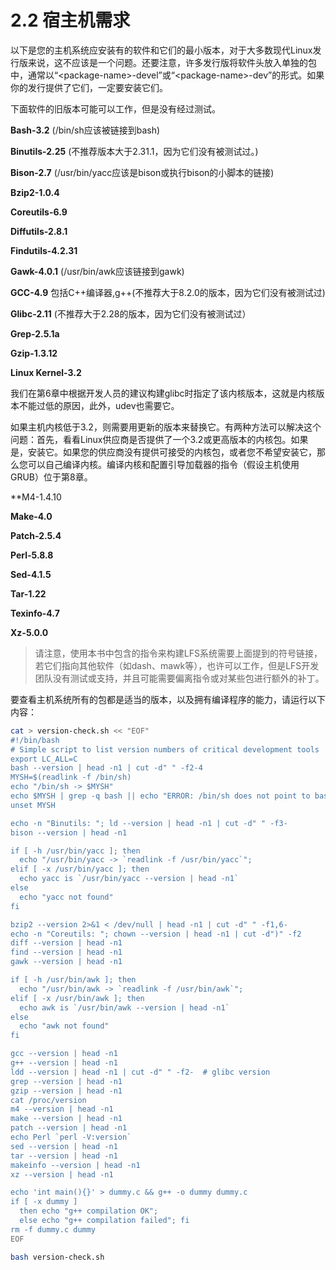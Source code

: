 # 2.2 宿主机需求

以下是您的主机系统应安装有的软件和它们的最小版本，对于大多数现代Linux发行版来说，这不应该是一个问题。还要注意，许多发行版将软件头放入单独的包中，通常以“&lt;package-name&gt;-devel”或“&lt;package-name&gt;-dev”的形式。如果你的发行提供了它们，一定要安装它们。

下面软件的旧版本可能可以工作，但是没有经过测试。

**Bash-3.2** (/bin/sh应该被链接到bash)

**Binutils-2.25** (不推荐版本大于2.31.1，因为它们没有被测试过。)

**Bison-2.7** (/usr/bin/yacc应该是bison或执行bison的小脚本的链接)

**Bzip2-1.0.4**

**Coreutils-6.9**

**Diffutils-2.8.1**

**Findutils-4.2.31**

**Gawk-4.0.1** (/usr/bin/awk应该链接到gawk)

**GCC-4.9** 包括C++编译器,g++(不推荐大于8.2.0的版本，因为它们没有被测试过)

**Glibc-2.11** (不推荐大于2.28的版本，因为它们没有被测试过）

**Grep-2.5.1a**

**Gzip-1.3.12**

**Linux Kernel-3.2**

我们在第6章中根据开发人员的建议构建glibc时指定了该内核版本，这就是内核版本不能过低的原因，此外，udev也需要它。

如果主机内核低于3.2，则需要用更新的版本来替换它。有两种方法可以解决这个问题：首先，看看Linux供应商是否提供了一个3.2或更高版本的内核包。如果是，安装它。如果您的供应商没有提供可接受的内核包，或者您不希望安装它，那么您可以自己编译内核。编译内核和配置引导加载器的指令（假设主机使用GRUB）位于第8章。

**M4-1.4.10

**Make-4.0**

**Patch-2.5.4**

**Perl-5.8.8**

**Sed-4.1.5**

**Tar-1.22**

**Texinfo-4.7**

**Xz-5.0.0**

>请注意，使用本书中包含的指令来构建LFS系统需要上面提到的符号链接，若它们指向其他软件（如dash、mawk等），也许可以工作，但是LFS开发团队没有测试或支持，并且可能需要偏离指令或对某些包进行额外的补丁。

要查看主机系统所有的包都是适当的版本，以及拥有编译程序的能力，请运行以下内容：

```bash
cat > version-check.sh << "EOF"
#!/bin/bash
# Simple script to list version numbers of critical development tools
export LC_ALL=C
bash --version | head -n1 | cut -d" " -f2-4
MYSH=$(readlink -f /bin/sh)
echo "/bin/sh -> $MYSH"
echo $MYSH | grep -q bash || echo "ERROR: /bin/sh does not point to bash"
unset MYSH

echo -n "Binutils: "; ld --version | head -n1 | cut -d" " -f3-
bison --version | head -n1

if [ -h /usr/bin/yacc ]; then
  echo "/usr/bin/yacc -> `readlink -f /usr/bin/yacc`";
elif [ -x /usr/bin/yacc ]; then
  echo yacc is `/usr/bin/yacc --version | head -n1`
else
  echo "yacc not found" 
fi

bzip2 --version 2>&1 < /dev/null | head -n1 | cut -d" " -f1,6-
echo -n "Coreutils: "; chown --version | head -n1 | cut -d")" -f2
diff --version | head -n1
find --version | head -n1
gawk --version | head -n1

if [ -h /usr/bin/awk ]; then
  echo "/usr/bin/awk -> `readlink -f /usr/bin/awk`";
elif [ -x /usr/bin/awk ]; then
  echo awk is `/usr/bin/awk --version | head -n1`
else 
  echo "awk not found" 
fi

gcc --version | head -n1
g++ --version | head -n1
ldd --version | head -n1 | cut -d" " -f2-  # glibc version
grep --version | head -n1
gzip --version | head -n1
cat /proc/version
m4 --version | head -n1
make --version | head -n1
patch --version | head -n1
echo Perl `perl -V:version`
sed --version | head -n1
tar --version | head -n1
makeinfo --version | head -n1
xz --version | head -n1

echo 'int main(){}' > dummy.c && g++ -o dummy dummy.c
if [ -x dummy ]
  then echo "g++ compilation OK";
  else echo "g++ compilation failed"; fi
rm -f dummy.c dummy
EOF

bash version-check.sh
```
